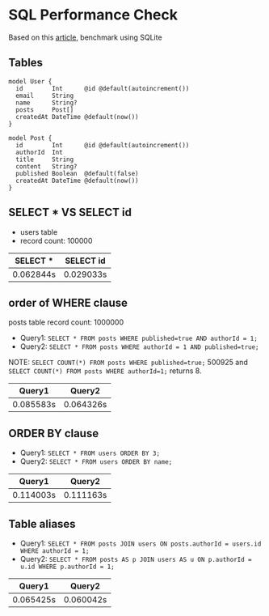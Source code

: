 # SQL Performance Check

Based on this [article](https://qiita.com/mmm_qiita/items/0f67a4122876ce468360), benchmark using SQLite

## Tables

```prisma
model User {
  id        Int      @id @default(autoincrement())
  email     String
  name      String?
  posts     Post[]
  createdAt DateTime @default(now())
}

model Post {
  id        Int      @id @default(autoincrement())
  authorId  Int
  title     String
  content   String?
  published Boolean  @default(false)
  createdAt DateTime @default(now())
}
```

## SELECT \* VS SELECT id

- users table
- record count: 100000

| SELECT \* | SELECT id |
| :-------: | :-------: |
| 0.062844s | 0.029033s |

## order of WHERE clause

posts table
record count: 1000000

- Query1: `SELECT * FROM posts WHERE published=true AND authorId = 1;`
- Query2: `SELECT * FROM posts WHERE authorId = 1 AND published=true;`

NOTE: `SELECT COUNT(*) FROM posts WHERE published=true;` 500925 and `SELECT COUNT(*) FROM posts WHERE authorId=1;` returns 8.

|  Query1   |  Query2   |
| :-------: | :-------: |
| 0.085583s | 0.064326s |

## ORDER BY clause

- Query1: `SELECT * FROM users ORDER BY 3;`
- Query2: `SELECT * FROM users ORDER BY name;`

|  Query1   |  Query2   |
| :-------: | :-------: |
| 0.114003s | 0.111163s |

## Table aliases

- Query1: `SELECT * FROM posts JOIN users ON posts.authorId = users.id WHERE authorId = 1;`
- Query2: `SELECT * FROM posts AS p JOIN users AS u ON p.authorId = u.id WHERE p.authorId = 1;`

|  Query1   |  Query2   |
| :-------: | :-------: |
| 0.065425s | 0.060042s |
